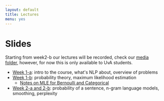 ```yaml
---
layout: default
title: Lectures
menu: yes
---
```


# Slides

Starting from week2-b our lectures will be recorded, check our [media folder](https://webcolleges.uva.nl/Mediasite/Catalog/Full/bd8791b033c84c86a7ca338b0b79e88f21), however, for now this is only available to UvA students. 

* [Week 1-a](lectures/week1-a.pdf): intro to the course, what's NLP about, overview of problems
* [Week 1-b](lectures/week1-b.pdf): probability theory, maximum likelihood estimation 
    * [Notes on MLE for Bernoulli and Categorical](//github.com/wilkeraziz/notes/blob/master/machine-learning/MLE/main.pdf)
* [Week 2-a and 2-b](lectures/week2-a.pdf): probability of a sentence, n-gram language models, smoothing, perplexity 


